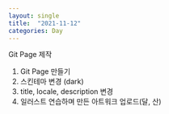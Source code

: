 ```yaml
---
layout: single
title:  "2021-11-12"
categories: Day
---
```




Git Page 제작

1.  Git Page 만들기
2. 스킨테마 변경 (dark)
3. title, locale, description 변경
4. 일러스트 연습하며 만든 아트워크 업로드(달, 산)
